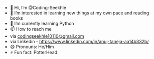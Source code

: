 - 👋 Hi, I’m @Coding-Seekhle
- 👀 I’m interested in learning new things at my own pace and reading books
- 🌱 I’m currently learning Python
- 📫 How to reach me
- via codingseekhle10110@gmail.com
- via Linkedin - https://www.linkedin.com/in/anuj-taneja-aa14b332b/
- 😄 Pronouns: He/Him
- ⚡ Fun fact: PotterHead

<!---
Coding-Seekhle/Coding-Seekhle is a ✨ special ✨ repository because its `README.md` (this file) appears on your GitHub profile.
You can click the Preview link to take a look at your changes.
--->
